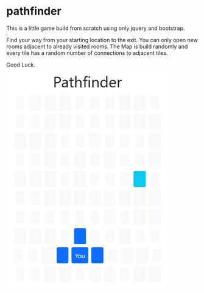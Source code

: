 # pathfinder
This is a little game build from scratch using only jquery and bootstrap. 

Find your way from your starting location to the exit. You can only open new rooms adjacent to already visited rooms.
The Map is build randomly and every tile has a random number of connections to adjacent tiles.

Good Luck.

![Starting Point](/example.png?raw=true "Starting Point")